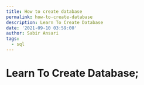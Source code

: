```yaml
---
title: How to create database
permalink: how-to-create-database
description: Learn To Create Database
date: '2021-09-10 03:59:00'
author: Sabir Ansari
tags: 
  - sql
---
```


# Learn To Create Database;
